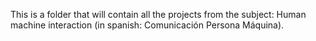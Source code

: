 This is a folder that will contain all the projects from the subject: Human machine interaction (in spanish: Comunicación Persona Máquina).
